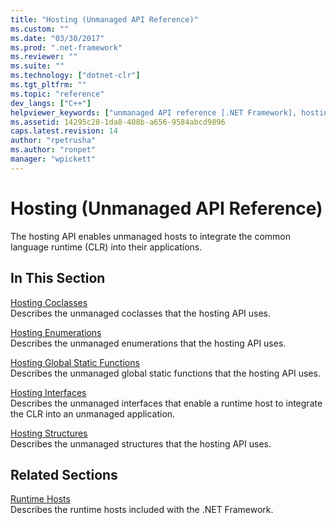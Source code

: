 ```yaml
---
title: "Hosting (Unmanaged API Reference)"
ms.custom: ""
ms.date: "03/30/2017"
ms.prod: ".net-framework"
ms.reviewer: ""
ms.suite: ""
ms.technology: ["dotnet-clr"]
ms.tgt_pltfrm: ""
ms.topic: "reference"
dev_langs: ["C++"]
helpviewer_keywords: ["unmanaged API reference [.NET Framework], hosting", "native API reference [.NET Framework], hosting", "hosting [.NET Framework], using the unmanaged API"]
ms.assetid: 14295c28-1da8-408b-a656-9584abcd9896
caps.latest.revision: 14
author: "rpetrusha"
ms.author: "ronpet"
manager: "wpickett"
---
```

# Hosting (Unmanaged API Reference)
The hosting API enables unmanaged hosts to integrate the common language runtime (CLR) into their applications.  
  
## In This Section  
 [Hosting Coclasses](../../../../docs/framework/unmanaged-api/hosting/hosting-coclasses.md)  
 Describes the unmanaged coclasses that the hosting API uses.  
  
 [Hosting Enumerations](../../../../docs/framework/unmanaged-api/hosting/hosting-enumerations.md)  
 Describes the unmanaged enumerations that the hosting API uses.  
  
 [Hosting Global Static Functions](../../../../docs/framework/unmanaged-api/hosting/hosting-global-static-functions.md)  
 Describes the unmanaged global static functions that the hosting API uses.  
  
 [Hosting Interfaces](../../../../docs/framework/unmanaged-api/hosting/hosting-interfaces.md)  
 Describes the unmanaged interfaces that enable a runtime host to integrate the CLR into an unmanaged application.  
  
 [Hosting Structures](../../../../docs/framework/unmanaged-api/hosting/hosting-structures.md)  
 Describes the unmanaged structures that the hosting API uses.  
  
## Related Sections  
 [Runtime Hosts](http://msdn.microsoft.com/en-us/99d9246a-b994-4fe5-985c-8588d1d59998)  
 Describes the runtime hosts included with the .NET Framework.
